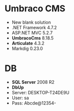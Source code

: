 # Umbraco CMS

+ New blank solution
+ .NET Framework 4.7.2
+ ASP.NET MVC 5.2.7
+ **UmbracoCms** 8.18.5
+ **Articulate** 4.3.2
+ Markdig 0.23.0

# DB

+ **SQL Server** 2008 R2
+ **DbUp**
+ Server: DESKTOP-T24DE9U
+ User: sa
+ Pass: Abcde@12354-
